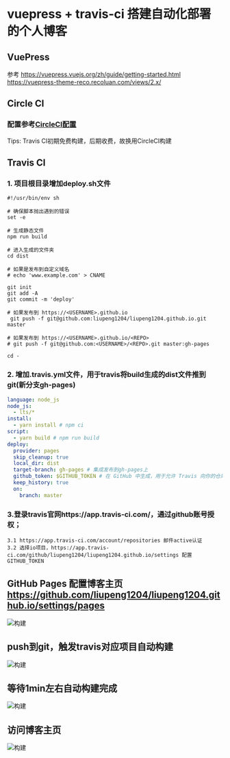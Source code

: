 # vuepress + travis-ci 搭建自动化部署的个人博客
 
## VuePress
参考 https://vuepress.vuejs.org/zh/guide/getting-started.html
    https://vuepress-theme-reco.recoluan.com/views/2.x/
    
## Circle CI
### 配置参考[CircleCI配置](https://blog.csdn.net/zy1281539626/article/details/114832468 'CircleCI配置')
Tips: Travis CI初期免费构建，后期收费，故换用CircleCI构建

## Travis CI
### 1. 项目根目录增加deploy.sh文件
```shell script
#!/usr/bin/env sh

# 确保脚本抛出遇到的错误
set -e

# 生成静态文件
npm run build

# 进入生成的文件夹
cd dist

# 如果是发布到自定义域名
# echo 'www.example.com' > CNAME

git init
git add -A
git commit -m 'deploy'

# 如果发布到 https://<USERNAME>.github.io
 git push -f git@github.com:liupeng1204/liupeng1204.github.io.git master

# 如果发布到 https://<USERNAME>.github.io/<REPO>
# git push -f git@github.com:<USERNAME>/<REPO>.git master:gh-pages

cd -

```
### 2. 增加.travis.yml文件，用于travis将build生成的dist文件推到git(新分支gh-pages)
```yaml
language: node_js
node_js:
  - lts/*
install:
  - yarn install # npm ci
script:
  - yarn build # npm run build
deploy:
  provider: pages
  skip_cleanup: true
  local_dir: dist
  target-branch: gh-pages # 集成发布到gh-pages上
  github_token: $GITHUB_TOKEN # 在 GitHub 中生成，用于允许 Travis 向你的仓库推送代码。在 Travis 的项目设置页面进行配置，设置为 secure variable
  keep_history: true
  on:
    branch: master

```
### 3.登录travis官网https://app.travis-ci.com/，通过github账号授权；
    3.1 https://app.travis-ci.com/account/repositories 邮件active认证
    3.2 选择io项目，https://app.travis-ci.com/github/liupeng1204/liupeng1204.github.io/settings 配置GITHUB_TOKEN

## GitHub Pages 配置博客主页 https://github.com/liupeng1204/liupeng1204.github.io/settings/pages
![构建](./.vuepress/public/img/github_pages.png)
## push到git，触发travis对应项目自动构建
![构建](./.vuepress/public/img/travis_building.png)
## 等待1min左右自动构建完成
![构建](./.vuepress/public/img/travis_build_success.png)
## 访问博客主页
![构建](./.vuepress/public/img/git_io_home.png)
